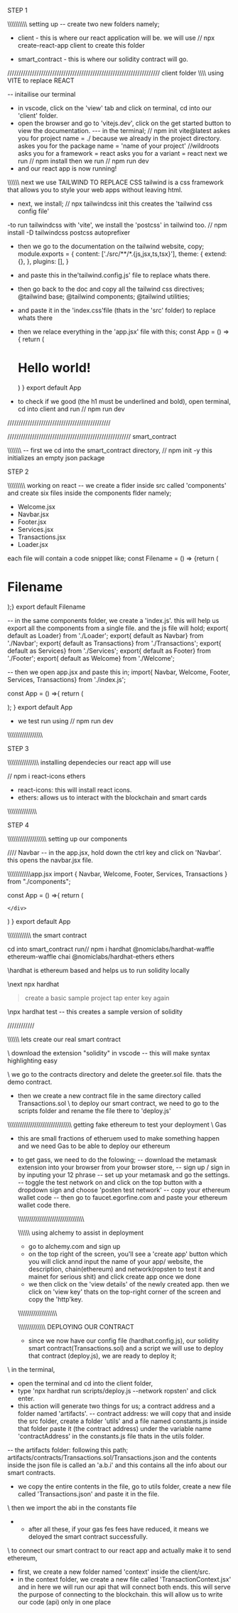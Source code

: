 STEP 1

\\\\\\\\\\\\\\\\\\\\ setting up
-- create two new folders namely;

- client - this is where our react application will be.
  we will use // npx create-react-app client
  to create this folder

- smart_contract - this is where our solidity contract will go.

//////////////////////////////////////////////////////////////////// client folder
\\\\\\\ using VITE to replace REACT

-- initailise our terminal

- in vscode, click on the 'view' tab and click on terminal, cd into our 'client' folder.
- open the browser and go to 'vitejs.dev', click on the get started button to view the documentation.
  --- in the terminal;
  // npm init vite@latest
  askes you for project name = ./ because we already in the project directory.
  askes you for the package name = 'name of your project' //wildroots
  asks you for a framework = react
  asks you for a variant = react
  next we run // npm install
  then we run // npm run dev
- and our react app is now running!

\\\\\\\\\\\\ next we use TAILWIND TO REPLACE CSS
tailwind is a css framework that allows you to style your web apps without leaving html.

- next, we install;
  // npx tailwindcss init
  this creates the 'tailwind css config file'

-to run tailwindcss with 'vite', we install the 'postcss' in tailwind too.
// npm install -D tailwindcss postcss autoprefixer

- then we go to the documentation on the tailwind website, copy;
  module.exports = {
  content: ['./src/**/*.{js,jsx,ts,tsx}'],
  theme: {
  extend: {},
  },
  plugins: [],
  }

- and paste this in the'tailwind.config.js' file to replace whats there.

- then go back to the doc and copy all the tailwind css directives;
  @tailwind base;
  @tailwind components;
  @tailwind utilities;
- and paste it in the 'index.css'file (thats in the 'src' folder) to replace whats there

- then we relace everything in the 'app.jsx' file with this;
  const App = () =>{
  return (
  <div className="App">
  <h1 class="text-3xl font-bold underline">
  Hello world!
  </h1>
  </div>
  )
  }
  export default App

- to check if we good (the h1 must be underlined and bold), open terminal, cd into client and run // npm run dev

//////////////////////////////////////////////

/////////////////////////////////////////////////////// smart_contract

\\\\\\\\\\\\\\
-- first we cd into the smart_contract directory,
// npm init -y
this initializes an empty json package

STEP 2

\\\\\\\\\\\\\\\\\\ working on react
-- we create a flder inside src called 'components' and create six files inside the components flder namely;

- Welcome.jsx
- Navbar.jsx
- Footer.jsx
- Services.jsx
- Transactions.jsx
- Loader.jsx

each file will contain a code snippet like;
const Filename = () => {return (<h1>Filename</h1>);}
export default Filename

-- in the same components folder, we create a 'index.js'.
this will help us export all the components from a single file.
and the js file will hold;
export{ default as Loader} from './Loader';
export{ default as Navbar} from './Navbar';
export{ default as Transactions} from './Transactions';
export{ default as Services} from './Services';
export{ default as Footer} from './Footer';
export{ default as Welcome} from './Welcome';

-- then we open app.jsx and paste this in;
import{ Navbar, Welcome, Footer, Services, Transactions} from './index.js';

const App = () =>{
return (

<div className="min-h-screen">
<div className='gradient-bg-welcome'>
<Navbar />
<Welcome />
</div>
<Services />
<Transactions />
<Footer />
</div>
);
}
export default App

- we test run using
  // npm run dev

\\\\\\\\\\\\\\\\\\\\\\\\\\\\\\\\\\\\

STEP 3

\\\\\\\\\\\\\\\\\\\\\\\\\\\\\\\\ installing dependecies our react app will use

// npm i react-icons ethers

- react-icons: this will install react icons.
- ethers: allows us to interact with the blockchain and smart cards

\\\\\\\\\\\\\\\\\\\\\\\\\\\\\\

STEP 4

\\\\\\\\\\\\\\\\\\\\\\\\\\\\\\\\\\\\\\\\ setting up our components

//// Navbar
-- in the app.jsx, hold down the ctrl key and click on 'Navbar'. this opens the navbar.jsx file.

\\\\\\\\\\\\\\\\\\\\\\\app.jsx
import { Navbar, Welcome, Footer, Services, Transactions } from "./components";

const App = () =>{
return (

<div className="min-h-screen">
<div className="gradient-bg-welcome">
<Navbar />
<Welcome />
</div>
<Services />
<Transactions />
<Footer />

    </div>

)
}
export default App

\\\\\\\\\\\\\\\\\\\\\\\\ the smart contract

cd into smart_contract
run// npm i hardhat @nomiclabs/hardhat-waffle ethereum-waffle chai @nomiclabs/hardhat-ethers ethers

\\hardhat is ethereum based and helps us to run solidity locally

\\next npx hardhat

> create a basic sample project
> tap enter key again

\\npx hardhat test
-- this creates a sample version of solidity

////////////

\\\\\\\\\\\\ lets create our real smart contract

\\ download the extension "solidity" in vscode
-- this will make syntax highlighting easy

\\ we go to the contracts directory and delete the greeter.sol file. thats the demo contract.

- then we create a new contract file in the same directory called Transactions.sol
  \\ to deploy our smart contract, we need to go to the scripts folder and rename the file there to 'deploy.js'

\\\\\\\\\\\\\\\\\\\\\\\\\\\\\\\\\\\\\\\\\\\\\\\\\\\\\\\\\\\\\\\\\\ getting fake ethereum to test your deployment
\\ Gas

- this are small fractions of etheruem used to make something happen and we need Gas to be able to deploy our ethereum
- to get gass, we need to do the folowing;
  -- download the metamask extension into your browser from your browser store,
  -- sign up / sign in by inputing your 12 phrase
  -- set up your metamask and go the settings.
  -- toggle the test network on and click on the top button with a dropdown sign and choose 'posten test network'
  -- copy your ethereum wallet code
  -- then go to faucet.egorfine.com and paste your ethereum wallet code there.

  \\\\\\\\\\\\\\\\\\\\\\\\\\\\\\\\\\\\\\\\\\\\\\\\\\\\\\\\\\\\\\\\\\\\

  \\\\\\\\\\\\ using alchemy to assist in deployment

  - go to alchemy.com and sign up
  - on the top right of the screen, you'll see a 'create app' button which you will click annd input the name of your app/ website, the description, chain(ethereum) and network(ropsten to test it and mainet for serious shit) and click create app once we done
  - we then click on the 'view details' of the newly created app.
    then we click on 'view key' thats on the top-right corner of the screen and copy the 'http'key.

  \\\\\\\\\\\\\\\\\\\\\\\\\\\\\\\\\\\\\\\\

  \\\\\\\\\\\\\\\\\\\\\\\\\\\\ DEPLOYING OUR CONTRACT

  - since we now have our config file (hardhat.config.js), our solidity smart contract(Transactions.sol) and a script we will use to deploy that contract (deploy.js), we are ready to deploy it;

\\ in the terminal,

- open the terminal and cd into the client folder,
- type 'npx hardhat run scripts/deploy.js --network ropsten' and click enter.
- this action will generate two things for us; a contract address and a folder named 'artifacts'.
  -- contract address:
  we will copy that and inside the src folder, create a folder 'utils' and a file named constants.js inside that folder paste it (the contract address) under the variable name 'contractAddress' in the constants.js file thats in the utils folder.

-- the artifacts folder:
following this path; artifacts/contracts/Transactions.sol/Transactions.json and the contents inside the json file is called an 'a.b.i' and this contains all the info about our smart contracts.

- we copy the entire contents in the file, go to utils folder, create a new file called 'Transactions.json' and paste it in the file.

\\ then we import the abi in the constants file

- - after all these, if your gas fes fees have reduced, it means we deloyed the smart contract successfully.

\\ to connect our smart contract to our react app and actually make it to send ethereum,

- first, we create a new folder named 'context' inside the client/src.
- in the context folder, we create a new file called 'TransactionContext.jsx' and in here we will run our api that will connect both ends. this will serve the purpose of connecting to the blockchain. this will allow us to write our code (api) only in one place
